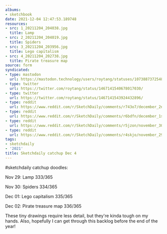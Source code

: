```yaml
---
albums:
- sketchbook
date: 2021-12-04 12:47:53.189748
resources:
- src: 1_20211204_204038.jpg
  title: Lamp
- src: 2_20211204_204019.jpg
  title: Spiders
- src: 3_20211204_203956.jpg
  title: Lego capitalism
- src: 4_20211204_202738.jpg
  title: Pirate treasure map
source: form
syndicated:
- type: mastodon
  url: https://mastodon.technology/users/roytang/statuses/107388737254841503
- type: twitter
  url: https://twitter.com/roytang/status/1467141540678017030/
- type: twitter
  url: https://twitter.com/roytang/status/1467141543924432896/
- type: reddit
  url: https://www.reddit.com/r/SketchDaily/comments/r743o7/december_2nd_treasure_map/hn9he76/
- type: reddit
  url: https://www.reddit.com/r/SketchDaily/comments/r6bdfn/december_1st_miniature_plants/hn9hdi3/
- type: reddit
  url: https://www.reddit.com/r/SketchDaily/comments/r5jzon/november_30th_spiders/hn9hcyr/
- type: reddit
  url: https://www.reddit.com/r/SketchDaily/comments/r4skjo/november_29th_thrift_stores/hn9hciu/
tags:
- sketchdaily
- '2021'
title: Sketchdaily catchup Dec 4
---
```


#sketchdaily catchup doodles:

Nov 29: Lamp 333/365

Nov 30: Spiders 334/365

Dec 01: Lego capitalism 335/365

Dec 02: Pirate treasure map 336/365

<!--sep-->
These tiny drawings require less detail, but they're kinda tough on my hands. Also, hopefully I can get through this backlog before the end of the year!